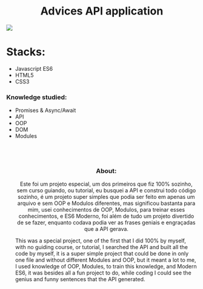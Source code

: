 <h1 align="center" > Advices API application</h1>
<img  src="https://github.com/gugrando/JS-API-Advices/blob/main/readme/AdvicesProject.gif"/>
<h1 align="start"> Stacks: </h1>
<ul align="start"> 
  <li>Javascript ES6</li>
  <li>HTML5</li>
  <li>CSS3</li>
</ul>
<h3>Knowledge studied:</h3>
<ul align="start"> 
  <li>Promises & Async/Await</li>
  <li>API</li>
  <li>OOP</li>
  <li>DOM</li>
  <li>Modules</li>
 <br>
 <br>
 <br>
  <h3 align="center"> About: </h3>
 <p align="center">
  Este foi um projeto especial, um dos primeiros que fiz 100% sozinho, sem curso guiando, ou tutorial, eu busquei a API e construi todo código sozinho, é um projeto super simples que podia ser feito em apenas um arquivo e sem OOP e Modulos diferentes, mas significou bastanta para mim, usei conhecimentos de OOP, Modulos, para treinar esses conhecimentos, e ES6 Moderno, foi além de tudo um projeto divertido de se fazer, enquanto codava podia ver as frases geniais e engraçadas que a API gerava.
  
  This was a special project, one of the first that I did 100% by myself, with no guiding course, or tutorial, I searched the API and built all the code by myself, it is a super simple project that could be done in only one file and without different  Modules and OOP, but it meant a lot to me, I used knowledge of OOP, Modules, to train this knowledge, and Modern ES6, it was besides all a fun project to do, while coding I could see the genius and funny sentences that the API generated.
 </p>
</ul>
